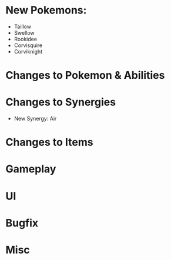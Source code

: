 # New Pokemons:
- Taillow
- Swellow
- Rookidee
- Corvisquire
- Corviknight

# Changes to Pokemon & Abilities

# Changes to Synergies
- New Synergy: Air

# Changes to Items

# Gameplay

# UI

# Bugfix

# Misc
